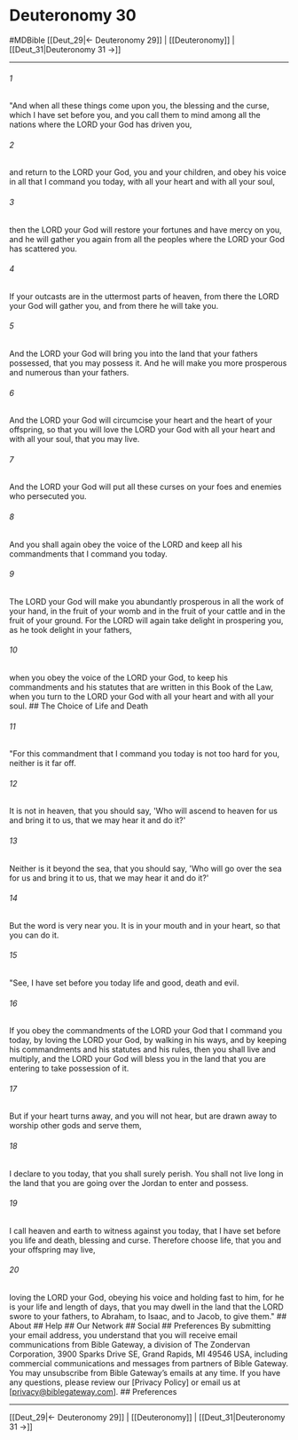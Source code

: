 # Deuteronomy 30
#MDBible
[[Deut_29|← Deuteronomy 29]] | [[Deuteronomy]] | [[Deut_31|Deuteronomy 31 →]]

***






###### 1 


"And when all these things come upon you, the blessing and the curse, which I have set before you, and you call them to mind among all the nations where the LORD your God has driven you, 





###### 2 


and return to the LORD your God, you and your children, and obey his voice in all that I command you today, with all your heart and with all your soul, 





###### 3 


then the LORD your God will restore your fortunes and have mercy on you, and he will gather you again from all the peoples where the LORD your God has scattered you. 





###### 4 


If your outcasts are in the uttermost parts of heaven, from there the LORD your God will gather you, and from there he will take you. 





###### 5 


And the LORD your God will bring you into the land that your fathers possessed, that you may possess it. And he will make you more prosperous and numerous than your fathers. 





###### 6 


And the LORD your God will circumcise your heart and the heart of your offspring, so that you will love the LORD your God with all your heart and with all your soul, that you may live. 





###### 7 


And the LORD your God will put all these curses on your foes and enemies who persecuted you. 





###### 8 


And you shall again obey the voice of the LORD and keep all his commandments that I command you today. 





###### 9 


The LORD your God will make you abundantly prosperous in all the work of your hand, in the fruit of your womb and in the fruit of your cattle and in the fruit of your ground. For the LORD will again take delight in prospering you, as he took delight in your fathers, 





###### 10 


when you obey the voice of the LORD your God, to keep his commandments and his statutes that are written in this Book of the Law, when you turn to the LORD your God with all your heart and with all your soul. ## The Choice of Life and Death 





###### 11 


"For this commandment that I command you today is not too hard for you, neither is it far off. 





###### 12 


It is not in heaven, that you should say, 'Who will ascend to heaven for us and bring it to us, that we may hear it and do it?' 





###### 13 


Neither is it beyond the sea, that you should say, 'Who will go over the sea for us and bring it to us, that we may hear it and do it?' 





###### 14 


But the word is very near you. It is in your mouth and in your heart, so that you can do it. 





###### 15 


"See, I have set before you today life and good, death and evil. 





###### 16 


If you obey the commandments of the LORD your God that I command you today, by loving the LORD your God, by walking in his ways, and by keeping his commandments and his statutes and his rules, then you shall live and multiply, and the LORD your God will bless you in the land that you are entering to take possession of it. 





###### 17 


But if your heart turns away, and you will not hear, but are drawn away to worship other gods and serve them, 





###### 18 


I declare to you today, that you shall surely perish. You shall not live long in the land that you are going over the Jordan to enter and possess. 





###### 19 


I call heaven and earth to witness against you today, that I have set before you life and death, blessing and curse. Therefore choose life, that you and your offspring may live, 





###### 20 


loving the LORD your God, obeying his voice and holding fast to him, for he is your life and length of days, that you may dwell in the land that the LORD swore to your fathers, to Abraham, to Isaac, and to Jacob, to give them." ## About ## Help ## Our Network ## Social ## Preferences By submitting your email address, you understand that you will receive email communications from Bible Gateway, a division of The Zondervan Corporation, 3900 Sparks Drive SE, Grand Rapids, MI 49546 USA, including commercial communications and messages from partners of Bible Gateway. You may unsubscribe from Bible Gateway&rsquo;s emails at any time. If you have any questions, please review our [Privacy Policy] or email us at [privacy@biblegateway.com]. ## Preferences

***

[[Deut_29|← Deuteronomy 29]] | [[Deuteronomy]] | [[Deut_31|Deuteronomy 31 →]]
